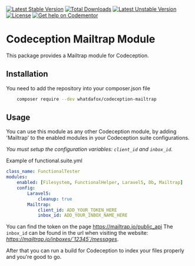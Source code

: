 [![Latest Stable Version](https://img.shields.io/packagist/v/whatdafox/codeception-mailtrap.svg)](https://packagist.org/packages/whatdafox/codeception-mailtrap) 
[![Total Downloads](https://img.shields.io/packagist/dt/whatdafox/codeception-mailtrap.svg)](https://packagist.org/packages/whatdafox/codeception-mailtrap) 
[![Latest Unstable Version](https://poser.pugx.org/whatdafox/codeception-mailtrap/v/unstable.svg)](https://img.shields.io/packagist/vpre/whatdafox/codeception-mailtrap.svg) 
[![License](https://img.shields.io/packagist/l/whatdafox/codeception-mailtrap.svg)](https://packagist.org/packages/whatdafox/codeception-mailtrap)
[![Get help on Codementor](https://cdn.codementor.io/badges/get_help_github.svg)](https://www.codementor.io/foxted)

# Codeception Mailtrap Module

This package provides a Mailtrap module for Codeception. 

## Installation

You need to add the repository into your composer.json file

```bash
    composer require --dev whatdafox/codeception-mailtrap
```

## Usage

You can use this module as any other Codeception module, by adding 'Mailtrap' to the enabled modules in your Codeception suite configurations.

*You must setup the configuration variables: `client_id` and `inbox_id`.*

Example of functional.suite.yml

```yml
class_name: FunctionalTester
modules:
    enabled: [Filesystem, FunctionalHelper, Laravel5, Db, Mailtrap]
    config:
        Laravel5:
            cleanup: true
        Mailtrap:
            client_id: ADD_YOUR_TOKEN_HERE
            inbox_id: ADD_YOUR_INBOX_NAME_HERE
 ```     

  You can find the token on the page https://mailtrap.io/public_api
  The `inbox_id` can be found in the url when visiting the website: *https://mailtrap.io/inboxes/`12345`/messages*.
  
  After that you can run a build for Codeception to index your files properly and you're good to go.

